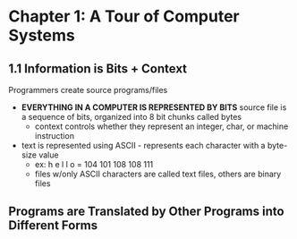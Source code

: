 # Chapter 1: A Tour of Computer Systems

## 1.1 Information is Bits + Context

Programmers create source programs/files 
- **EVERYTHING IN A COMPUTER IS REPRESENTED BY BITS** source file is a sequence of bits, organized into 8 bit chunks called bytes 
   - context controls whether they represent an integer, char, or machine instruction
- text is represented using ASCII - represents each character with a byte-size value
   - ex: h e l l o = 104 101 108 108 111
   - files w/only ASCII characters are called text files, others are binary files

## Programs are Translated by Other Programs into Different Forms

